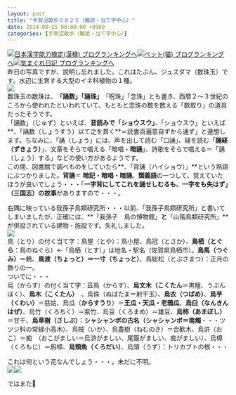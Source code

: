 ```yaml
---
layout: post
title: "手賀沼散歩０８２５（難読・当て字中心）"
date: 2014-08-25 00:00:00 +0900
categories: [手賀沼散歩（難読・当て字中心）]
---
```


[![](/syuusyuu9701/assets/images/手賀沼散歩０８２５（難読・当て字中心）-br_c_3028_1.gif)](http://blog.with2.net/link.php?1659096:3028 "日本漢字能力検定(漢検) ブログランキングへ")[日本漢字能力検定(漢検) ブログランキングへ](http://blog.with2.net/link.php?1659096:3028)[![](/syuusyuu9701/assets/images/手賀沼散歩０８２５（難読・当て字中心）-br_c_1348_1.gif)](http://blog.with2.net/link.php?1659096:1348 "ペット(猫) ブログランキングへ")[ペット(猫) ブログランキングへ](http://blog.with2.net/link.php?1659096:1348)[![](/syuusyuu9701/assets/images/手賀沼散歩０８２５（難読・当て字中心）-br_c_9257_1.gif)](http://blog.with2.net/link.php?1659096:9257 "気まぐれ日記 ブログランキングへ")[気まぐれ日記 ブログランキングへ](http://blog.with2.net/link.php?1659096:9257)  
昨日の写真ですが、説明し忘れました。これはたぶん、ジュズダマ（数珠玉）です。水辺に生育する大型のイネ科植物の１種。   
![](/syuusyuu9701/assets/images/手賀沼散歩０８２５（難読・当て字中心）-c8730604f2f24283273461b1b5c92268.jpg)  
数珠玉の数珠は、　**「誦数」「誦珠」**　「呪珠」「念珠」とも書き、西暦２～３世紀のころから使われたといわれていて、もともと念珠の数を数える「数取り」の道具だったそうです。  
「誦数」（じゅず）といえば、**音読みで「ショウスウ」**、「ショウスウ」といえば**、「誦数（しょうすう）以て之を貫く**＝読書百遍意自ずから通ず」と連想します。ちなみに、「誦（しょう」には、声を出して読む「口誦」、経を読む「**誦経（ずきょう）**」、文章をそらで唱える「暗唱・**暗誦**」、詩歌をそらで唱える＝「誦（しょう）する」などの使い方があるようです。  
この間、図書館で調べものをしていたら**、「背誦（ハイショウ）」**という熟語にぶつかりました。**背誦**＝ **暗記・暗唱・暗誦**。**類義語**の一つして、覚えていたほうが良いでしょう・・・「**一字背にしてこれを誦せしむるも、一字をも失はず」（三国志）の故事**がありますので・・・。  
  
右隅に映っている我孫子鳥類研究所・・・以前、「我孫子鳥類研究所」と書いてしまいましたが、正確には、**「我孫子　鳥の博物館」**と**「山階鳥類研究所」**が併設されている建物・施設です。失礼しました。  
![](/syuusyuu9701/assets/images/手賀沼散歩０８２５（難読・当て字中心）-caaef6ffed69b7ac985a1cf15698077f.jpg)  
鳥（とり）の付く当て字：鳥屋（とや）：鳥小屋、鳥冠（とさか）、**鳥栖（とぐら**：鳥のねぐら）←「鳥栖（とす）」は地名・駅名（佐賀県鳥栖市）。**鳥馬（つぐみ）**＝鶫、**鳥渡（ちょっと）＝一寸（ちょっと）**、鳥総松（とぶさまつ）：正月の飾りの一。  
ついでに・・・  
烏（からす）の付く当て字：茲鳥（からす）、**烏文木（こくたん**＝黒檀、うぶんぼく）、**烏木（こくたん）**　、烏珠（ぬばたま＝射干玉）、**烏衣（つばめ）**、**烏芋（くわい）**＝慈姑、烏瓜（**からすうり**）＝**王瓜・天瓜・老鴉瓜**、**烏臼（なんきんはぜ）**、烏竹（くろちく）＝紫竹、烏豆（くろまめ）＝雄豆、**烏柿（あまぼし）**＝甘干、**烏草樹（さしぶ）：シャシャンボの古名（シャシャンボ＝南燭**・・・ツツジ科の常緑小高木）、烏賊（いか）、烏農樹（ねむのき）＝合歓木、烏滸（おこ）＝痴　（おこがましい＝烏滸がましい、尾籠がましい、痴がましい）、烏樟（くろもじ）＝鉤樟、**烏頬魚（くろだい）**、烏頭（うず）：トリカブトの根・・・  
  
これは何という花なんでしょう・・・。未だに不明。  
![](/syuusyuu9701/assets/images/手賀沼散歩０８２５（難読・当て字中心）-7bb720caea08500740f55c399a24fe2b.jpg)![](/syuusyuu9701/assets/images/手賀沼散歩０８２５（難読・当て字中心）-1ed888d0708b293b84e6be93c31f42da.jpg)  
  
ではまた👋